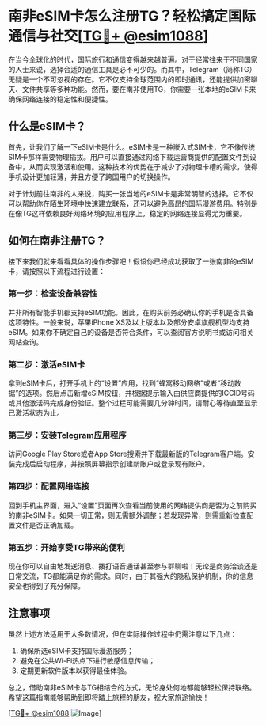 # 南非eSIM卡怎么注册TG？轻松搞定国际通信与社交[[TG💪+ @esim1088](https://t.me/s/esim1088)]

在当今全球化的时代，国际旅行和通信变得越来越普遍。对于经常往来于不同国家的人士来说，选择合适的通信工具是必不可少的。而其中，Telegram（简称TG）无疑是一个不可忽视的存在。它不仅支持全球范围内的即时通讯，还能提供加密聊天、文件共享等多种功能。然而，要在南非使用TG，你需要一张本地的eSIM卡来确保网络连接的稳定性和便捷性。

## 什么是eSIM卡？

首先，让我们了解一下eSIM卡是什么。eSIM卡是一种嵌入式SIM卡，它不像传统SIM卡那样需要物理插拔。用户可以直接通过网络下载运营商提供的配置文件到设备中，从而实现激活和使用。这种技术的优势在于减少了对物理卡槽的需求，使得手机设计更加轻薄，并且方便了跨国用户的切换操作。

对于计划前往南非的人来说，购买一张当地的eSIM卡是非常明智的选择。它不仅可以帮助你在陌生环境中快速建立联系，还可以避免高昂的国际漫游费用。特别是在像TG这样依赖良好网络环境的应用程序上，稳定的网络连接显得尤为重要。

## 如何在南非注册TG？

接下来我们就来看看具体的操作步骤吧！假设你已经成功获取了一张南非的eSIM卡，请按照以下流程进行设置：

### 第一步：检查设备兼容性
并非所有智能手机都支持eSIM功能。因此，在购买前务必确认你的手机是否具备这项特性。一般来说，苹果iPhone XS及以上版本以及部分安卓旗舰机型均支持eSIM。如果你不确定自己的设备是否符合条件，可以查阅官方说明书或访问相关网站查询。

### 第二步：激活eSIM卡
拿到eSIM卡后，打开手机上的“设置”应用，找到“蜂窝移动网络”或者“移动数据”的选项。然后点击新增eSIM按钮，并根据提示输入由供应商提供的ICCID号码或其他激活码完成身份验证。整个过程可能需要几分钟时间，请耐心等待直至显示已激活状态为止。

### 第三步：安装Telegram应用程序
访问Google Play Store或者App Store搜索并下载最新版的Telegram客户端。安装完成后启动程序，并按照屏幕指示创建新账户或登录现有账户。

### 第四步：配置网络连接
回到手机主界面，进入“设置”页面再次查看当前使用的网络提供商是否为之前购买的南非eSIM卡。如果一切正常，则无需额外调整；若发现异常，则需重新检查配置文件是否正确加载。

### 第五步：开始享受TG带来的便利
现在你可以自由地发送消息、拨打语音通话甚至参与群聊啦！无论是商务洽谈还是日常交流，TG都能满足你的需求。同时，由于其强大的隐私保护机制，你的信息安全也得到了充分保障。

## 注意事项

虽然上述方法适用于大多数情况，但在实际操作过程中仍需注意以下几点：
1. 确保所选eSIM卡支持国际漫游服务；
2. 避免在公共Wi-Fi热点下进行敏感信息传输；
3. 定期更新软件版本以获得最佳体验。

总之，借助南非eSIM卡与TG相结合的方式，无论身处何地都能够轻松保持联络。希望这篇指南能够帮助到即将踏上旅程的朋友，祝大家旅途愉快！

[[TG💪+ @esim1088](https://t.me/s/esim1088) ![Image](https://i.postimg.cc/4NQfJmqS/Snipaste-2025-05-13-00-14-12.png)]